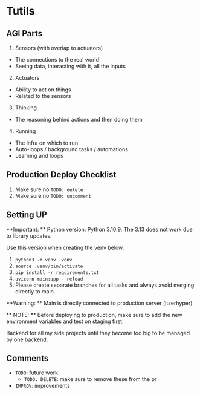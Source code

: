# Tutils

## AGI Parts

1. Sensors (with overlap to actuators)

-   The connections to the real world
-   Seeing data, interacting with it, all the inputs

2. Actuators

-   Ability to act on things
-   Related to the sensors

3. Thinking

-   The reasoning behind actions and then doing them

4. Running

-   The infra on which to run
-   Auto-loops / background tasks / automations
-   Learning and loops

## Production Deploy Checklist

1. Make sure no `TODO: delete`
2. Make sure no `TODO: uncomment`

## Setting UP

**Important: ** Python version: Python 3.10.9. The 3.13 does not work due to library updates.

Use this version when creating the venv below.

1. `python3 -m venv .venv`
2. `source .venv/bin/activate`
3. `pip install -r requirements.txt`
4. `uvicorn main:app --reload`
5. Please create separate branches for all tasks and always avoid merging directly to main.

**Warning: ** Main is directly connected to production server (itzerhyper)

** NOTE: ** Before deploying to production, make sure to add the new environment variables and test on staging first.

Backend for all my side projects until they become too big to be managed by one backend.

## Comments

-   `TODO`: future work
    -   `TODO: DELETE`: make sure to remove these from the pr
-   `IMPROV`: improvements
